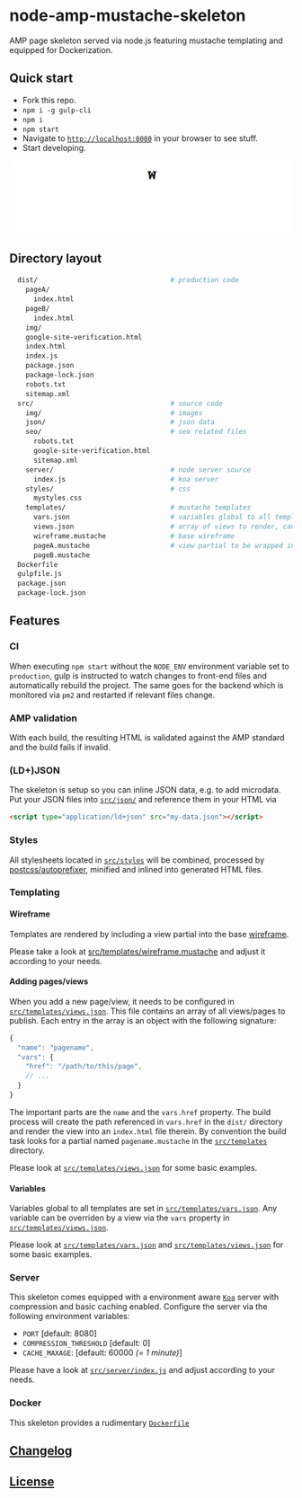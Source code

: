 # node-amp-mustache-skeleton
AMP page skeleton served via node.js featuring mustache templating and equipped for Dockerization.

## Quick start

* Fork this repo.
* `npm i -g gulp-cli`
* `npm i`
* `npm start`
* Navigate to [`http://localhost:8080`](http://localhost:8080) in your browser to see stuff.
* Start developing.

![Intro](src/img/intro.gif)

## Directory layout

```bash
  dist/                                 # production code
    pageA/
      index.html
    pageB/
      index.html
    img/
    google-site-verification.html
    index.html
    index.js
    package.json
    package-lock.json
    robots.txt
    sitemap.xml
  src/                                  # source code
    img/                                # images
    json/                               # json data
    seo/                                # seo related files
      robots.txt
      google-site-verification.html
      sitemap.xml
    server/                             # node server source
      index.js                          # koa server
    styles/                             # css
      mystyles.css
    templates/                          # mustache templates
      vars.json                         # variables global to all templates
      views.json                        # array of views to render, can override variables in vars.json
      wireframe.mustache                # base wireframe
      pageA.mustache                    # view partial to be wrapped in wireframe.mustache
      pageB.mustache
  Dockerfile
  gulpfile.js
  package.json
  package-lock.json
```

## Features

### CI

When executing `npm start` without the `NODE_ENV` environment variable set to `production`, gulp is instructed to watch changes to front-end files and automatically rebuild the project. The same goes for the backend which is monitored via `pm2` and restarted if relevant files change.

### AMP validation

With each build, the resulting HTML is validated against the AMP standard and the build fails if invalid.

### (LD+)JSON

The skeleton is setup so you can inline JSON data, e.g. to add microdata. Put your JSON files into [`src/json/`](src/json) and reference them in your HTML via

```html
<script type="application/ld+json" src="my-data.json"></script>
```

### Styles

All stylesheets located in [`src/styles`](src/styles) will be combined, processed by [postcss/autoprefixer](https://github.com/postcss/autoprefixer), minified and inlined into generated HTML files.

### Templating

#### Wireframe

Templates are rendered by including a view partial into the base [wireframe](src/templates/wireframe.mustache).

Please take a look at [src/templates/wireframe.mustache](src/templates/wireframe.mustache) and adjust it according to your needs.

#### Adding pages/views

When you add a new page/view, it needs to be configured in [`src/templates/views.json`](src/templates/views.json). This file contains an array of all views/pages to publish. Each entry in the array is an object with the following signature:

```javascript
{
  "name": "pagename",
  "vars": {
    "href": "/path/to/this/page",
    // ...
  }
}
```

The important parts are the `name` and the `vars.href` property. The build process will create the path referenced in `vars.href` in the `dist/` directory and render the view into an `index.html` file therein. By convention the build task looks for a partial named `pagename.mustache` in the [`src/templates`](src/templates) directory.

Please look at [`src/templates/views.json`](src/templates/views.json) for some basic examples.

#### Variables

Variables global to all templates are set in [`src/templates/vars.json`](src/templates/vars.json). Any variable can be overriden by a view via the `vars` property in [`src/templates/views.json`](src/templates/views.json).

Please look at [`src/templates/vars.json`](src/templates/vars.json) and [`src/templates/views.json`](src/templates/views.json) for some basic examples.

### Server

This skeleton comes equipped with a environment aware [`Koa`](http://koajs.com/) server with compression and basic caching enabled. Configure the server via the following environment variables:

* `PORT` [default:  8080]
* `COMPRESSION_THRESHOLD` [default: 0]
* `CACHE_MAXAGE`: [default: 60000 *(= 1 minute)*]

Please have a look at [`src/server/index.js`](src/server/index.js) and adjust according to your needs.

### Docker

This skeleton provides a rudimentary [`Dockerfile`](Dockerfile)

## [Changelog](CHANGELOG.md)

## [License](LICENSE)
